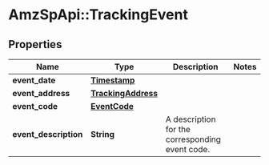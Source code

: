 # AmzSpApi::TrackingEvent

## Properties
Name | Type | Description | Notes
------------ | ------------- | ------------- | -------------
**event_date** | [**Timestamp**](Timestamp.md) |  | 
**event_address** | [**TrackingAddress**](TrackingAddress.md) |  | 
**event_code** | [**EventCode**](EventCode.md) |  | 
**event_description** | **String** | A description for the corresponding event code. | 

